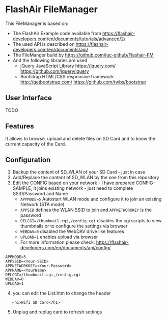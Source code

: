 # FlashAir FileManager

This FileManager is based on:
  * The FlashAir Example code available from 
    https://flashair-developers.com/en/documents/tutorials/advanced/2/
  * The used API is described on
    https://flashair-developers.com/en/documents/api/
  * The FileManger build by https://github.com/luc-github/Flashair-FM
  * And the following libraries are used
    * jQuery JavaScript Library https://jquery.com/ https://github.com/jquery/jquery
	* Bootstrap HTML/CSS responsive framework http://getbootstrap.com/ https://github.com/twbs/bootstrap
 
## User Interface

TODO

## Features

It allows to browse, upload and delete files on SD Card and to know the current capacity of the Card.

## Configuration

 1. Backup the content of SD_WLAN of your SD Card - just in case
 2. Add/Replace the content of SD_WLAN by the one from this repository 
 3. Edit the CONFIG based on your network - I have prepared CONFIG-SAMPLE, it joins existing network - just need to complete SSID/Password and Name    
    * `APPMODE=5` Autostart WLAN mode and configure it to join an existing Network (STA mode)
	* `APPSID` defines the WLAN SSID to join and `APPNETWORKKEY` is the password
	* `DELCGI=/thumbnail.cgi,/config.cgi` disables the cgi scripts to view thumbnails or to configure the settings via browser
	* `WEBDAV=0` disabled the WebDAV drive like features
	* `UPLOAD=1` enables upload via browser
	* For more information please check: https://flashair-developers.com/en/documents/api/config/

```
APPMODE=5   
APPSSID=<Your-SSID>   
APPNETWORKKEY=<Your-Password>   
APPNAME=<YourName>  
DELCGI=/thumbnail.cgi,/config.cgi
WEBDAV=0
UPLOAD=1
```

 4. you can edit the List.htm to change the header
```
   <h1>Wifi SD Card</h1>
```
 
 5. Unplug and replug card to refresh settings
